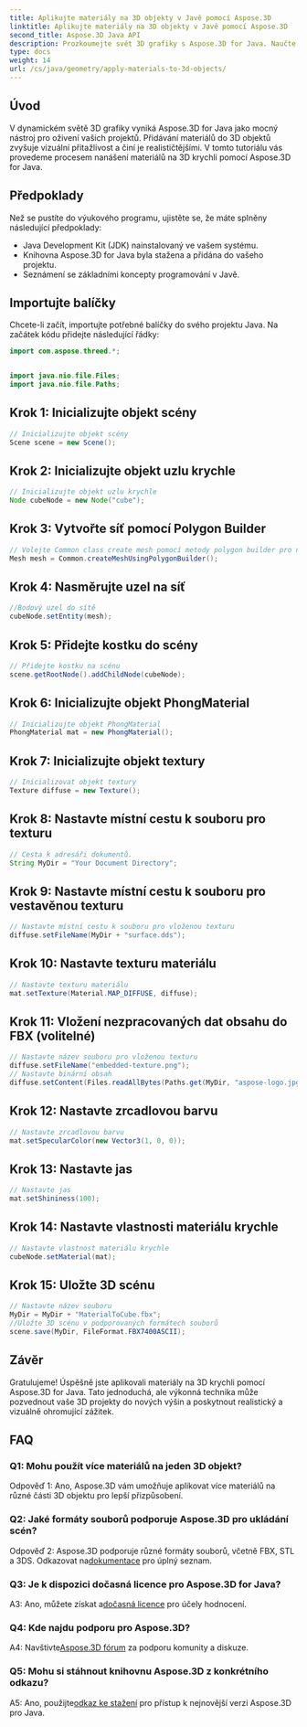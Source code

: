```yaml
---
title: Aplikujte materiály na 3D objekty v Javě pomocí Aspose.3D
linktitle: Aplikujte materiály na 3D objekty v Javě pomocí Aspose.3D
second_title: Aspose.3D Java API
description: Prozkoumejte svět 3D grafiky s Aspose.3D for Java. Naučte se, jak bezproblémově aplikovat materiály na 3D objekty. Pozvedněte své projekty pomocí realistických vizuálů.
type: docs
weight: 14
url: /cs/java/geometry/apply-materials-to-3d-objects/
---
```

## Úvod

V dynamickém světě 3D grafiky vyniká Aspose.3D for Java jako mocný nástroj pro oživení vašich projektů. Přidávání materiálů do 3D objektů zvyšuje vizuální přitažlivost a činí je realističtějšími. V tomto tutoriálu vás provedeme procesem nanášení materiálů na 3D krychli pomocí Aspose.3D for Java.

## Předpoklady

Než se pustíte do výukového programu, ujistěte se, že máte splněny následující předpoklady:

- Java Development Kit (JDK) nainstalovaný ve vašem systému.
- Knihovna Aspose.3D for Java byla stažena a přidána do vašeho projektu.
- Seznámení se základními koncepty programování v Javě.

## Importujte balíčky

Chcete-li začít, importujte potřebné balíčky do svého projektu Java. Na začátek kódu přidejte následující řádky:

```java
import com.aspose.threed.*;


import java.nio.file.Files;
import java.nio.file.Paths;
```

## Krok 1: Inicializujte objekt scény

```java
// Inicializujte objekt scény
Scene scene = new Scene();
```

## Krok 2: Inicializujte objekt uzlu krychle

```java
// Inicializujte objekt uzlu krychle
Node cubeNode = new Node("cube");
```

## Krok 3: Vytvořte síť pomocí Polygon Builder

```java
// Volejte Common class create mesh pomocí metody polygon builder pro nastavení instance mesh
Mesh mesh = Common.createMeshUsingPolygonBuilder();
```

## Krok 4: Nasměrujte uzel na síť

```java
//Bodový uzel do sítě
cubeNode.setEntity(mesh);
```

## Krok 5: Přidejte kostku do scény

```java
// Přidejte kostku na scénu
scene.getRootNode().addChildNode(cubeNode);
```

## Krok 6: Inicializujte objekt PhongMaterial

```java
// Inicializujte objekt PhongMaterial
PhongMaterial mat = new PhongMaterial();
```

## Krok 7: Inicializujte objekt textury

```java
// Inicializovat objekt textury
Texture diffuse = new Texture();
```

## Krok 8: Nastavte místní cestu k souboru pro texturu

```java
// Cesta k adresáři dokumentů.
String MyDir = "Your Document Directory";
```

## Krok 9: Nastavte místní cestu k souboru pro vestavěnou texturu

```java
// Nastavte místní cestu k souboru pro vloženou texturu
diffuse.setFileName(MyDir + "surface.dds");
```

## Krok 10: Nastavte texturu materiálu

```java
// Nastavte texturu materiálu
mat.setTexture(Material.MAP_DIFFUSE, diffuse);
```

## Krok 11: Vložení nezpracovaných dat obsahu do FBX (volitelné)

```java
// Nastavte název souboru pro vloženou texturu
diffuse.setFileName("embedded-texture.png");
// Nastavte binární obsah
diffuse.setContent(Files.readAllBytes(Paths.get(MyDir, "aspose-logo.jpg")));
```

## Krok 12: Nastavte zrcadlovou barvu

```java
// Nastavte zrcadlovou barvu
mat.setSpecularColor(new Vector3(1, 0, 0));
```

## Krok 13: Nastavte jas

```java
// Nastavte jas
mat.setShininess(100);
```

## Krok 14: Nastavte vlastnosti materiálu krychle

```java
// Nastavte vlastnost materiálu krychle
cubeNode.setMaterial(mat);
```

## Krok 15: Uložte 3D scénu

```java
// Nastavte název souboru
MyDir = MyDir + "MaterialToCube.fbx";
//Uložte 3D scénu v podporovaných formátech souborů
scene.save(MyDir, FileFormat.FBX7400ASCII);
```

## Závěr

Gratulujeme! Úspěšně jste aplikovali materiály na 3D krychli pomocí Aspose.3D for Java. Tato jednoduchá, ale výkonná technika může pozvednout vaše 3D projekty do nových výšin a poskytnout realistický a vizuálně ohromující zážitek.

## FAQ

### Q1: Mohu použít více materiálů na jeden 3D objekt?

Odpověď 1: Ano, Aspose.3D vám umožňuje aplikovat více materiálů na různé části 3D objektu pro lepší přizpůsobení.

### Q2: Jaké formáty souborů podporuje Aspose.3D pro ukládání scén?

 Odpověď 2: Aspose.3D podporuje různé formáty souborů, včetně FBX, STL a 3DS. Odkazovat na[dokumentace](https://reference.aspose.com/3d/java/) pro úplný seznam.

### Q3: Je k dispozici dočasná licence pro Aspose.3D for Java?

 A3: Ano, můžete získat a[dočasná licence](https://purchase.aspose.com/temporary-license/) pro účely hodnocení.

### Q4: Kde najdu podporu pro Aspose.3D?

 A4: Navštivte[Aspose.3D fórum](https://forum.aspose.com/c/3d/18) za podporu komunity a diskuze.

### Q5: Mohu si stáhnout knihovnu Aspose.3D z konkrétního odkazu?

 A5: Ano, použijte[odkaz ke stažení](https://releases.aspose.com/3d/java/) pro přístup k nejnovější verzi Aspose.3D pro Java.